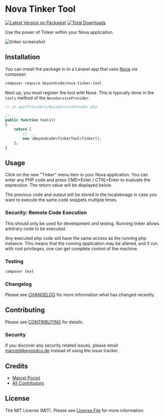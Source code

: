 # Nova Tinker Tool

[![Latest Version on Packagist](https://img.shields.io/packagist/v/beyondcode/nova-tinker-tool.svg?style=flat-square)](https://packagist.org/packages/beyondcode/nova-tinker-tool)
[![Total Downloads](https://img.shields.io/packagist/dt/beyondcode/nova-tinker-tool.svg?style=flat-square)](https://packagist.org/packages/beyondcode/nova-tinker-tool)

Use the power of Tinker within your Nova application.

![tinker screenshot](https://beyondco.de/github/nova-tinker-tool/screenshot.png)

## Installation

You can install the package in to a Laravel app that uses [Nova](https://nova.laravel.com) via composer:

```bash
composer require beyondcode/nova-tinker-tool
```

Next up, you must register the tool with Nova. This is typically done in the `tools` method of the `NovaServiceProvider`.

```php
// in app/Providers/NovaServiceProvder.php

// ...
public function tools()
{
    return [
        // ...
        new \Beyondcode\TinkerTool\Tinker(),
    ];
}
```

## Usage

Click on the new "Tinker" menu item in your Nova application. You can enter any PHP code and press CMD+Enter / CTRL+Enter to evaluate the expression.
The return value will be displayed below.

The previous code and output will be stored in the localstorage in case you want to execute the same code snippets multiple times.

### Security: Remote Code Execution

This should only be used for development and testing. Running tinker allows arbitrary code to be executed.

Any executed php code will have the same access as the running php instance. This means that the running application may be altered, and if run with root privileges, one can get complete control of the machine. 

### Testing

``` bash
composer test
```

### Changelog

Please see [CHANGELOG](CHANGELOG.md) for more information what has changed recently.

## Contributing

Please see [CONTRIBUTING](CONTRIBUTING.md) for details.

### Security

If you discover any security related issues, please email marcel@beyondco.de instead of using the issue tracker.

## Credits

- [Marcel Pociot](https://github.com/mpociot)
- [All Contributors](../../contributors)

## License

The MIT License (MIT). Please see [License File](LICENSE.md) for more information.
